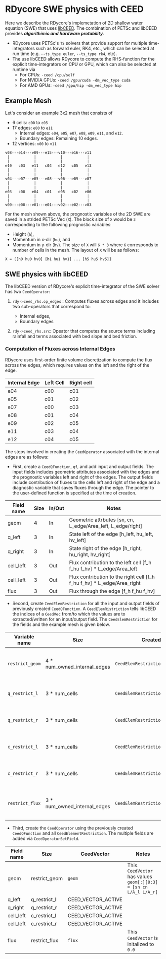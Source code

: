 
# RDycore SWE physics with CEED

Here we describe the RDycore's implemetation of 2D shallow water equation (SWE) that uses [libCEED](https://github.com/CEED/libCEED). The combination of PETSc and libCEED provides ***algorithimic and hardware protability***. 

- RDycore uses PETSc's `TS` solvers that provide support for multiple time-integrators such as forward euler, RK4, etc., which can be selected at run time (e.g. `--ts_type euler`, `--ts_type rk4`, etc). 
- The use libCEED allows RDycore to compute the RHS-function for the explicit time-integrators on CPU or GPU, which can also be selected at runtime via
     - For CPUs: `-ceed /cpu/self`
     - For NVIDIA GPUs: `-ceed /gpu/cuda -dm_vec_type cuda`
     - For AMD GPUs: `-ceed /gpu/hip -dm_vec_type hip`

## Example Mesh

Let's consider an example 3x2 mesh that consists of

- 6 cells: `c00` to `c05`
- 17 edges: `e00` to `e11`
    - Internal edges: `e04`, `e05`, `e07`, `e08`, `e09`, `e11`, and `e12`.
    - Boundary edges: Remaining 10 edges.
- 12 vertices: `v00` to `v11`

```text
v08---e14---v09---e15---v10---e16---v11
 |           |           |           |
 |           |           |           |
e10   c03   e11   c04   e12   c05   e13
 |           |           |           |
 |           |           |           |
v04---e07---v05---e08---v06---e09---v07
 |           |           |           |
 |           |           |           |
e03   c00   e04   c01   e05   c02   e06
 |           |           |           |
 |           |           |           |
v00---e00---v01---e01---v02---e02---v03

```

For the mesh shown above, the prognostic variables of the 2D SWE are saved in a strided PETSc Vec (`X`).
The block size of `X` would be `3` corresponding to the following prognostic variables:

- Height (`h`),
- Momentum in x-dir (`hu`), and
- Momentum in y-dir (`hv`).
The size of `X` will `6 * 3` where `6` corresponds to number of cells in the mesh. The layout of `X` will be as follows:

```text
X = [[h0 hu0 hv0] [h1 hu1 hv1] ... [h5 hu5 hv5]]
```

## SWE physics with libCEED

The libCEED version of RDycore's explicit time-integrator of the SWE solver has two `CeedOperator`:

1. `rdy->ceed_rhs.op_edges` : Computes fluxes across edges and it includes two sub-operators that correspond to:
    - Internal edges,
    - Boundary edges

2. `rdy->ceed_rhs.src`: Opeator that computes the source terms including rainfall and terms associated with bed slope and bed friction.

### Computation of Fluxes across Internal Edges

RDycore uses first-order finite volume discretization to compute the flux across the edges, which requires values on the left and the right of the edge.

| Internal Edge | Left Cell | Right cell |
| ---- | ---- | ---- |
| e04  | c00  | c01  |
| e05  | c01  | c02  |
| e07  | c00  | c03  |
| e08  | c01  | c04  |
| e09  | c02  | c05  |
| e11  | c03  | c04  |
| e12  | c04  | c05  |

The steps involved in creating the `CeedOperator` associated with the internal edges are as follows:

- First, create a `CeedQFunction`, `qf`, and add input and output fields.
The input fields includes geometric attributes associated with the edges and the prognostic variables left and right of the edges.
The output fields include contribution of fluxes to the cells left and right of the edge and a diagnostic variable that saves fluxes through the edge.
The pointer to the user-defined function is specified at the time of creation.

| Field name | Size | In/Out | Notes |
| ---------- | ---- | ------ | ----- |
| geom       |  4   | In     | Geometric attrbutes [sn, cn, L_edge/Area_left, L_edge/right] |
| q_left     |  3   | In     | State left of the edge [h_left, hu_left, hv_left] |
| q_right    |  3   | In     | State right of the edge [h_right, hu_right, hv_right] |
| cell_left  |  3   | Out    | Flux contribution to the left cell [f_h f_hu f_hv] * L_edge/Area_left |
| cell_left  |  3   | Out    | Flux contribution to the right cell [f_h f_hu f_hv] * L_edge/Area_right |
| flux       |  3   | Out    | Flux through the edge [f_h f_hu f_hv] |

- Second, create `CeedElemRestriction` for all the input and output fields of previously created `CeedQFunction`.
A `CeedElemRistriction` tells libCEED the indices of a `CeedVec` from/to which the values are to extracted/written
for an input/output field. The `CeedElemRestriction` for the fields and the example mesh is given below.

| Variable name  | Size                            | Created via                        | Notes |
| -------------- | ------------------------------- | ---------------------------------- | ----- |
| `restrict_geom`  |  4 * num_owned_internal_edges   | `CeedElemRestrictionCreateStrided` |  [ 0,  4,  8, 12, 16, 20, 24] |
| `q_restrict_l`   |  3 * num_cells                  | `CeedElemRestrictionCreate`        |  [ 0,  1,  0,  1,  2,  3,  4] |
| `q_restrict_r`   |  3 * num_cells                  | `CeedElemRestrictionCreate`        |  [ 1,  2,  3,  4,  5,  4,  5] |
| `c_restrict_l`   |  3 * num_cells                  | `CeedElemRestrictionCreate`        |  [ 0,  1,  0,  1,  2,  3,  4] |
| `c_restrict_r`   |  3 * num_cells                  | `CeedElemRestrictionCreate`        |  [ 1,  2,  3,  4,  5,  4,  5] |
| `restrict_flux`  |  3 * num_owned_internal_edges   | `CeedElemRestrictionCreateStrided` |  [ 0,  3,  6,  9, 12, 15, 18] |

- Third,  create the `CeedOperator` using the previously created `CeedQFunction` and all `CeedElementRestriction`.
The multiple fields are added via `CeedOperatorSetField`.

| Field name | Size             | CeedVector          | Notes |
| ---------- | ---------------- | ------------------- | ----- |
| geom       |  restrict_geom   | `geom`              | This `CeedVector` has values `geom[:][0:3] = [sn cn L/A_l L/A_r]` |
| q_left     |  q_restrict_l    | CEED_VECTOR_ACTIVE  |  |
| q_right    |  q_restrict_r    | CEED_VECTOR_ACTIVE  |  |
| cell_left  |  c_restrict_l    | CEED_VECTOR_ACTIVE  |  |
| cell_left  |  c_restrict_r    | CEED_VECTOR_ACTIVE  |  |
| flux       |  restrict_flux   | `flux`              | This `CeedVector` is initalized to `0.0` |
